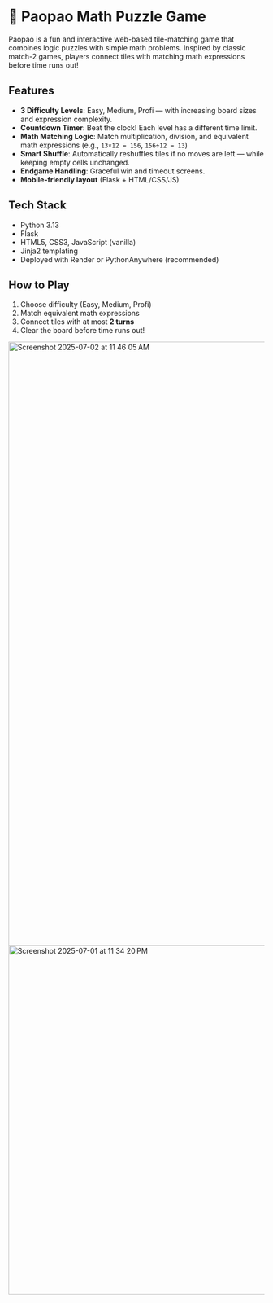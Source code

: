 # 🧠 Paopao Math Puzzle Game

Paopao is a fun and interactive web-based tile-matching game that combines logic puzzles with simple math problems. Inspired by classic match-2 games, players connect tiles with matching math expressions before time runs out!  

## Features 

- **3 Difficulty Levels**: Easy, Medium, Profi — with increasing board sizes and expression complexity.  
- **Countdown Timer**: Beat the clock! Each level has a different time limit.  
- **Math Matching Logic**: Match multiplication, division, and equivalent math expressions (e.g., `13×12 = 156`, `156÷12 = 13`)  
- **Smart Shuffle**: Automatically reshuffles tiles if no moves are left — while keeping empty cells unchanged.  
- **Endgame Handling**: Graceful win and timeout screens.  
- **Mobile-friendly layout** (Flask + HTML/CSS/JS)  

## Tech Stack

- Python 3.13  
- Flask  
- HTML5, CSS3, JavaScript (vanilla)  
- Jinja2 templating  
- Deployed with Render or PythonAnywhere (recommended)  

## How to Play  

1. Choose difficulty (Easy, Medium, Profi)  
2. Match equivalent math expressions  
3. Connect tiles with at most **2 turns**  
4. Clear the board before time runs out!  


<img width="1186" alt="Screenshot 2025-07-02 at 11 46 05 AM" src="https://github.com/user-attachments/assets/eac15b1f-9699-4995-a60f-81ab787e9ec1" />
<img width="686" alt="Screenshot 2025-07-01 at 11 34 20 PM" src="https://github.com/user-attachments/assets/8f959fd2-5a62-4bb3-94b1-96cb73bbf974" />

